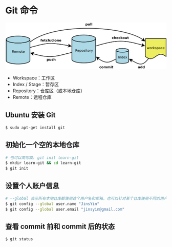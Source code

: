 # Git 命令

![Git Guide](./images/git-guide.png)

- Workspace：工作区
- Index / Stage：暂存区
- Repository：仓库区（或本地仓库）
- Remote：远程仓库

## Ubuntu 安装 Git
```bash
$ sudo apt-get install git
```

## 初始化一个空的本地仓库
```bash
# 也可以简写成: git init learn-git
$ mkdir learn-git && cd learn-git
$ git init
```

## 设置个人账户信息
```bash
# --global 表示所有本地仓库都使用这个用户名和邮箱，也可以针对某个仓库使用不同的用户名和邮箱
$ git config --global user.name "JinsYin"
$ git config --global user.email "jinsyin@gmail.com"
```

## 查看 commit 前和 commit 后的状态
```bash
$ git status
```
